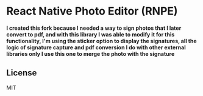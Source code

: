 # React Native Photo Editor (RNPE)
**I created this fork because I needed a way to sign photos that I later convert to pdf, and with this library I was able to modify it for this functionality, I'm using the sticker option to display the signatures, all the logic of signature capture and pdf conversion I do with other external libraries only I use this one to merge the photo with the signature**



## License

MIT

